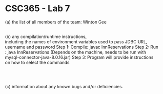 # CSC365 - Lab 7
(a) the list of all members of the team: Winton Gee
<br/><br/>

(b) any compilation/runtime instructions,
<br/>
including the names of environment variables used to pass JDBC URL, username and password
Step 1: Compile: javac InnReservations
Step 2: Run    : java InnReservations (Depends on the machine, needs to be run with mysql-connector-java-8.0.16.jar)
Step 3: Program will provide instructions on how to select the commands 

<br/><br/>

(c) information about any known bugs and/or deficiencies.
